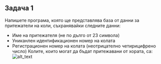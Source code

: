 ## Задача 1
Напишете програма, която ще представлява база от данни за
притежатели на коли, съхранявайки следните данни:
- Име на притежателя (не по дълго от 23 символа)
- Униканлен идентификационен номер на колата
- Регистрационен номер на колата (неотрицателно четирицифрено число)
Колите, които могат да бъдат притежавани от хората, са:
![alt_text](file:///C:/Users/USER/OneDrive/%D0%A0%D0%B0%D0%B1%D0%BE%D1%82%D0%B5%D0%BD%20%D0%BF%D0%BB%D0%BE%D1%82/%D0%9E%D0%9E%D0%9F.pdf%20%E2%80%93%20%D0%9B%D0%B8%D1%87%D0%B5%D0%BD%20%E2%80%93%20Microsoft%E2%80%8B%20Edge%2018.3.2022%20%D0%B3.%201_20_21.png)
